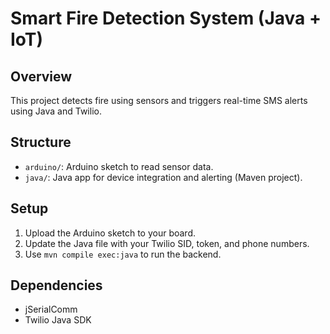 # Smart Fire Detection System (Java + IoT)

## Overview
This project detects fire using sensors and triggers real-time SMS alerts using Java and Twilio.

## Structure
- `arduino/`: Arduino sketch to read sensor data.
- `java/`: Java app for device integration and alerting (Maven project).

## Setup
1. Upload the Arduino sketch to your board.
2. Update the Java file with your Twilio SID, token, and phone numbers.
3. Use `mvn compile exec:java` to run the backend.

## Dependencies
- jSerialComm
- Twilio Java SDK
